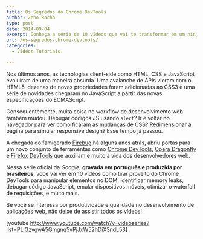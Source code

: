 ```yaml
---
title: Os Segredos do Chrome DevTools
author: Zeno Rocha
type: post
date: 2014-09-04
excerpt: Conheça a série de 10 vídeos que vai te transformar em um ninja em DevTools
url: /os-segredos-chrome-devtools/
categories:
  - Vídeos Tutoriais

---
```

Nos últimos anos, as tecnologias client-side como HTML, CSS e JavaScript evoluíram de uma maneira absurda. Uma avalanche de APIs vieram com o HTML5, dezenas de novas propriedades foram adicionadas ao CSS3 e uma série de novidades chegaram no JavaScript a partir das novas especificações do ECMAScript.

Consequentemente, muita coisa no workflow de desenvolvimento web também mudou. Debugar códigos JS usando `alert`? Ir e voltar no navegador para ver como ficaram as mudanças de CSS? Redimensionar a página para simular responsive design? Esse tempo já passou.

A chegada do famigerado [Firebug][1] há alguns anos atrás, abriu portas para um novo conjunto de ferramentas como [Chrome DevTools][2], [Opera Dragonfly][3] e [Firefox DevTools][4] que auxiliam e muito a vida dos desenvolvedores web.

Nessa série oficial da _Google_, **gravada em português e produzida por brasileiros**, você vai ver em 10 vídeos como tirar proveito do Chrome DevTools para manipular elementos no DOM, identificar memory leaks, debugar código JavaScript, emular dispositivos móveis, otimizar o waterfall de requisições, e muito mais.

Se você se interessa por produtividade e qualidade no desenvolvimento de aplicações web, não deixe de assistir todos os vídeos!

[youtube http://www.youtube.com/watch?v=videoseries?list=PLiGzvgwA5Gmgnq5vPjJxW52hDiX3ndL53]

 [1]: http://getfirebug.com/
 [2]: https://developer.chrome.com/devtools
 [3]: http://www.opera.com/dragonfly/
 [4]: https://developer.mozilla.org/en/docs/Tools